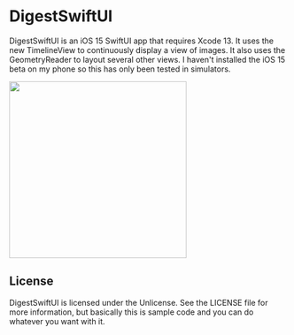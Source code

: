 # DigestSwiftUI

DigestSwiftUI is an iOS 15 SwiftUI app that requires Xcode 13. It uses the new TimelineView to continuously display a view of images. It also uses the GeometryReader to layout several other views. I haven't installed the iOS 15 beta on my phone so this has only been tested in simulators.



<img src="Screenshot.gif" width="320">


## License

DigestSwiftUI is licensed under the Unlicense. See the LICENSE file for more information, but basically this is sample code and you can do whatever you want with it.
